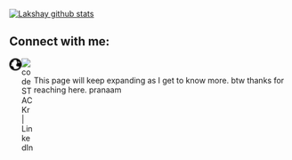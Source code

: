 <!-- ### Hi, I'm Lakshay <img src="https://media.giphy.com/media/hvRJCLFzcasrR4ia7z/giphy.gif" width="25px"> -->

[![Lakshay github stats](https://github-readme-stats.vercel.app/api?username=lakshaysangwan&count_private=true&include_all_commits=true&theme=radical)](https://google.com)

## Connect with me:
[<img align="left" alt="codeSTACKr.com" width="22px" src="https://raw.githubusercontent.com/iconic/open-iconic/master/svg/globe.svg" />][website]
[<img align="left" alt="codeSTACKr | LinkedIn" width="22px" src="https://cdn.jsdelivr.net/npm/simple-icons@v3/icons/linkedin.svg" />][linkedin]
<br />

<!-- This section you create this variables that are used above -->
[website]: https://lakshaysangwan.github.io/
[linkedin]: https://www.linkedin.com/in/lakshaysangwaan/

This page will keep expanding as I get to know more. btw thanks for reaching here. pranaam
